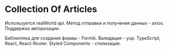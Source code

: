 # Collection Of Articles

Используется realWorld api.
Метод отправки и получения данных - axios.
Поддержка авторизации.

Библиотека для создания формы - Formik.
Валидация - yup.
TypeScript, React, React-Router.
Styled Components - стилизация.
